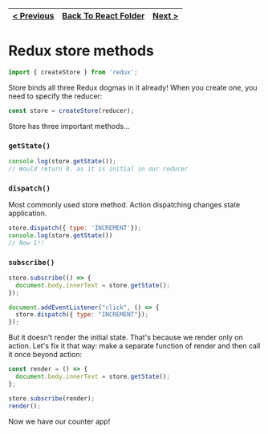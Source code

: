 | [< Previous](Dan%20Abramov%20-%20redux/02%20Reducer.md) | [Back To React Folder](https://github.com/reginPekin/Frontend/tree/master/Dan%20Abramov%20-%20redux) | [Next >](04%20Store%20From%20Scratch.md) |
| ----------------------------------------------- | --------------------------------------------------------------------------------------------------------------- | ------------------------------------------ |

<h1>Redux store methods</h1>

```js
import { createStore } from 'redux';
```

Store binds all three Redux dogmas in it already! When you create one, you need to specify the reducer:

```js
const store = createStore(reducer);
```

Store has three important methods...

### `getState()`

```js
console.log(store.getState());
// Would return 0. as it is initial in our reducer
```

### `dispatch()`

Most commonly used store method.
Action dispatching changes state application.

```js
store.dispatch({ type: 'INCREMENT'});
console.log(store.getState())
// Now 1!!
```

### `subscribe()`

```js
store.subscribe(() => {
  document.body.innerText = store.getState();
});

document.addEventListener("click", () => {
  store.dispatch({ type: "INCREMENT"});
});
```

But it doesn't render the initial state. That's because we render only on action. Let's fix it that way: make a separate function of render and then call it once beyond action:

```js
const render = () => {
  document.body.innerText = store.getState();
};

store.subscribe(render);
render();
```

Now we have our counter app!